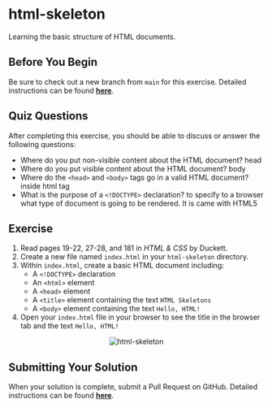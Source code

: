 # html-skeleton

Learning the basic structure of HTML documents.

## Before You Begin

Be sure to check out a new branch from `main` for this exercise. Detailed instructions can be found [**here**](../../guides/starting-an-exercise).

## Quiz Questions

After completing this exercise, you should be able to discuss or answer the following questions:

- Where do you put non-visible content about the HTML document?
head
- Where do you put visible content about the HTML document?
body
- Where do the `<head>` and `<body>` tags go in a valid HTML document?
inside html tag
- What is the purpose of a `<!DOCTYPE>` declaration?
to specify to a browser what type of document is going to be rendered. It is came with HTML5

## Exercise

1. Read pages 19-22, 27-28, and 181 in _HTML & CSS_ by Duckett.
1. Create a new file named `index.html` in your `html-skeleton` directory.
1. Within `index.html`, create a basic HTML document including:
    - A `<!DOCTYPE>` declaration
    - An `<html>` element
    - A `<head>` element
    - A `<title>` element containing the text `HTML Skeletons`
    - A `<body>` element containing the text `Hello, HTML!`
1. Open your `index.html` file in your browser to see the title in the browser tab and the text `Hello, HTML!`

<p align="center">
  <img src="assets/html-skeleton.png" alt="html-skeleton">
</p>

## Submitting Your Solution

When your solution is complete, submit a Pull Request on GitHub. Detailed instructions can be found [**here**](../../guides/submitting-your-solution).
